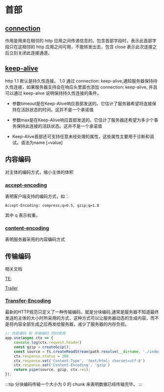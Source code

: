 # 首部

## [connection](https://developer.mozilla.org/zh-CN/docs/Web/HTTP/Headers/Connection)

作用是用来在相邻的 http 应用之间传递信息的，包含首部字段时，表示此首部字段只在这相邻的 http 应用之间可用，不能转发出去，包含 close 表示此次连接之后立刻关闭此连接通道。

## [keep-alive](https://developer.mozilla.org/zh-CN/docs/Web/HTTP/Headers/Keep-Alive)

http 1.1 默认是持久性连接。
1.0 通过 connection: keep-alive,通知服务器保持持久性连接，如果服务器支持会在响应头里面也添加 connection: keep-alive, 并且可以通过 keep-alive 说明保持持久性连接的条件。

- 参数timeout是在Keep-Alive响应首部发送的。它估计了服务器希望将连接保持在活跃状态的时间。这并不是一个承诺值

- 参数max是在Keep-Alive响应首部发送的。它估计了服务器还希望为多少个事务保持此连接的活跃状态。这并不是一个承诺值

- Keep-Alive首部还可支持任意未经处理的属性，这些属性主要用于诊断和调试。语法为name [=value]

## 内容编码

对主体的编码方式，缩小主体的体积

### [accept-encoding](https://developer.mozilla.org/zh-CN/docs/Web/HTTP/Headers/Accept-Encoding)

表明客户端支持的编码方式，如：

```http
Accept-Encoding: compress;q=0.5, gzip;q=1.0
```

其中 q 表示权重。


### [content-encoding](https://developer.mozilla.org/zh-CN/docs/Web/HTTP/Headers/Content-Encoding)

表明服务器采用的内容编码方式

## 传输编码

相关文档

[TE](https://developer.mozilla.org/zh-CN/docs/Web/HTTP/Headers/TE);

[Trailer](https://developer.mozilla.org/zh-CN/docs/Web/HTTP/Headers/Trailer)


### [Transfer-Encoding](https://developer.mozilla.org/zh-CN/docs/Web/HTTP/Headers/Transfer-Encoding)

最新的HTTP规范只定义了一种传输编码，就是分块编码,通常是服务器不知道最终发送的主体的大小时所采用的方式，这种方式可以让服务器动态的生成内容，而不是将内容全部生成之后再发给服务器，减少了服务器的内存负担。

```js
// 内容编码 和 传输编码 同时使用
app.use(async ctx => {
    console.log(ctx.request.header)
    const gzip = createGzip();
    const source = fs.createReadStream(path.resolve(__dirname, './index.html'));
    ctx.response.status = 200
    ctx.response.set('Content-Type', 'text/html; charset=utf-8')
    ctx.response.set('Content-Encoding', 'gzip')
    return pipe(source, gzip, ctx.res);
});
```

:::tip
分块编码传输一个大小为 0 的 chunk 来表明数据已经传输完毕。
:::